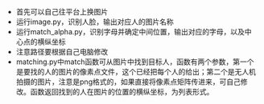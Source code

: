 - 首先可以自己往平台上换图片
- 运行image.py，识别人脸，输出对应人的图片名称
- 运行match_alpha.py，识别字母并确定中间位置，输出对应的字母，以及中心点的横纵坐标
- 注意路径要根据自己电脑修改
- matching.py中match函数可从图片中找到目标人，函数有两个参数，第一个是要找的人的图片的像素点文件，这个已经把每个人的给出；第二个是无人机拍摄的图片，注意是png格式的，如果直接将像素点矩阵传进来，可自己修改。函数返回找到的人在图片的位置的横纵坐标，为列表形式。
